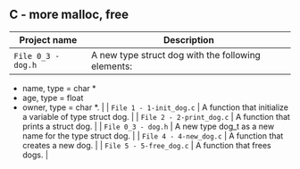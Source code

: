 ## C - more malloc, free

| Project name | Description |
| ------------ | ----------- |
| `File 0_3 - dog.h` | A new type struct dog with the following elements:
* name, type = char *
* age, type = float
* owner, type = char *. |
| `File 1 - 1-init_dog.c` | A function that initialize a variable of type struct dog. |
| `File 2 - 2-print_dog.c` | A function that prints a struct dog. |
| `File 0_3 - dog.h` | A new type dog_t as a new name for the type struct dog. |
| `File 4 - 4-new_dog.c` | A function that creates a new dog. |
| `File 5 - 5-free_dog.c` | A function that frees dogs. |
